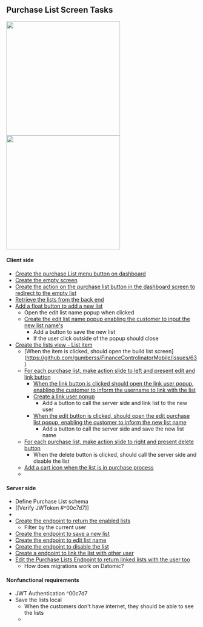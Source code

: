 ## Purchase List Screen Tasks
<p float="left">
  <img src="https://user-images.githubusercontent.com/38296002/175022520-1f091d29-9b19-46be-bd47-80fa66d42978.png" width="300" />
  <img src="https://user-images.githubusercontent.com/38296002/175023230-332e46f5-2c3f-41eb-9637-be954dffa0b7.png" width="300" /> 
</p>

#### Client side
- [Create the purchase List menu button on dashboard](https://github.com/gumberss/FinanceControlinatorMobile/issues/48)
- [Create the empty screen](https://github.com/gumberss/FinanceControlinatorMobile/issues/49)
- [Create the action on the purchase list button in the dashboard screen to redirect to the empty list](https://github.com/gumberss/FinanceControlinatorMobile/issues/50)
- [Retrieve the lists from the back end](https://github.com/gumberss/FinanceControlinatorMobile/issues/51)
- [Add a float button to add a new list](https://github.com/gumberss/FinanceControlinatorMobile/issues/52)
	- Open the edit list name popup when clicked
	- [Create the edit list name  popup enabling the customer to input the new list name's](https://github.com/gumberss/FinanceControlinatorMobile/issues/53)
		- Add a button to save the new list
		- If the user click outside of the popup should close
- [Create the lists view - List item ](https://github.com/gumberss/FinanceControlinatorMobile/issues/54)
	- [When the item is clicked, should open the build list screen] (https://github.com/gumberss/FinanceControlinatorMobile/issues/63)
	- [For each purchase list, make action slide to left and present edit and link button](https://github.com/gumberss/FinanceControlinatorMobile/issues/55)
		- [When the link button is clicked should open the link user popup, enabling the customer to inform the username to link with the list](https://github.com/gumberss/FinanceControlinatorMobile/issues/57)
		- [Create a link user popup](https://github.com/gumberss/FinanceControlinatorMobile/issues/58)
			- Add a button to call the server side and link list to the new user
		- [When the edit button is clicked, should open the edit purchase list popup, enabling the customer to inform the new list name](https://github.com/gumberss/FinanceControlinatorMobile/issues/59)
			- Add a button to call the server side and save the new list name
	- [For each purchase list, make action slide to right and present delete button](https://github.com/gumberss/FinanceControlinatorMobile/issues/56)
		- When the delete button is clicked, should call the server side and disable the list
	- [Add a cart icon when the list is in purchase process](https://github.com/gumberss/FinanceControlinatorMobile/issues/62)
	- 

#### Server side
- Define Purchase List schema
- [[Verify JWToken #^00c7d7]]
- 
- [Create the endpoint to return the enabled lists](https://github.com/gumberss/PurchaseListinator/issues/5)
	- Filter by the current user
- [Create the endpoint to save a new list](https://github.com/gumberss/FinanceControlinator/issues/120)
- [Create the endpoint to edit list name ](https://github.com/gumberss/FinanceControlinator/issues/121)
- [Create the endpoint to disable the list](https://github.com/gumberss/FinanceControlinator/issues/122)
- [Create a endpoint to link the list with other user](https://github.com/gumberss/FinanceControlinator/issues/123)
- [Edit the Purchase Lists Endpoint to return linked lists with the user too](https://github.com/gumberss/FinanceControlinator/issues/124)
	- How does migrations work on Datomic?

#### Nonfunctional requirements
- JWT Authentication ^00c7d7
- Save the lists local
	- When the customers don't have internet, they should be able to see the lists
	- 
